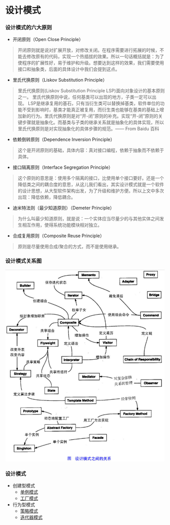 # 设计模式

### 设计模式的六大原则

* 开闭原则（Open Close Principle）

>开闭原则就是说对扩展开放，对修改关闭。在程序需要进行拓展的时候，不能去修改原有的代码，实现一个热插拔的效果。所以一句话概括就是：为了使程序的扩展性好，易于维护和升级。想要达到这样的效果，我们需要使用接口和抽象类，后面的具体设计中我们会提到这点。

* 里氏代换原则（Liskov Substitution Principle）

>里氏代换原则(Liskov Substitution Principle LSP)面向对象设计的基本原则之一。 里氏代换原则中说，任何基类可以出现的地方，子类一定可以出现。 LSP是继承复用的基石，只有当衍生类可以替换掉基类，软件单位的功能不受到影响时，基类才能真正被复用，而衍生类也能够在基类的基础上增加新的行为。里氏代换原则是对“开-闭”原则的补充。实现“开-闭”原则的关键步骤就是抽象化。而基类与子类的继承关系就是抽象化的具体实现，所以里氏代换原则是对实现抽象化的具体步骤的规范。—— From Baidu 百科

* 依赖倒转原则（Dependence Inversion Principle）

>这个是开闭原则的基础，具体内容：真对接口编程，依赖于抽象而不依赖于具体。

* 接口隔离原则（Interface Segregation Principle）

>这个原则的意思是：使用多个隔离的接口，比使用单个接口要好。还是一个降低类之间的耦合度的意思，从这儿我们看出，其实设计模式就是一个软件的设计思想，从大型软件架构出发，为了升级和维护方便。所以上文中多次出现：降低依赖，降低耦合。

* 迪米特法则（最少知道原则）（Demeter Principle）

>为什么叫最少知道原则，就是说：一个实体应当尽量少的与其他实体之间发生相互作用，使得系统功能模块相对独立。

* 合成复用原则（Composite Reuse Principle）

>原则是尽量使用合成/聚合的方式，而不是使用继承。

### 设计模式关系图

![](image/relationship.jpg)

### 设计模式
* 创建型模式
    * [单例模式](creationalPattern/singletonPattern/README.md)
    * [工厂模式](creationalPattern/factoryPattern/README.md)
* 行为型模式
    * [策略模式](behavioralPattern/strategyPattern/README.md)
    * [迭代器模式](behavioralPattern/iteratorPattern/README.md)